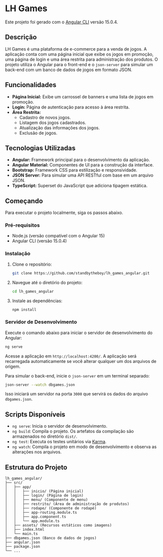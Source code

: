 # LH Games

Este projeto foi gerado com o [Angular CLI](https://github.com/angular/angular-cli) versão 15.0.4.
## Descrição

LH Games é uma plataforma de e-commerce para a venda de jogos. A aplicação conta com uma página inicial que exibe os jogos em promoção, uma página de login e uma área restrita para administração dos produtos. O projeto utiliza o Angular para o front-end e o `json-server` para simular um back-end com um banco de dados de jogos em formato JSON.

## Funcionalidades

  * **Página Inicial:** Exibe um carrossel de banners e uma lista de jogos em promoção.
  * **Login:** Página de autenticação para acesso à área restrita.
  * **Área Restrita:**
      * Cadastro de novos jogos.
      * Listagem dos jogos cadastrados.
      * Atualização das informações dos jogos.
      * Exclusão de jogos.

## Tecnologias Utilizadas

  * **Angular:** Framework principal para o desenvolvimento da aplicação.
  * **Angular Material:** Componentes de UI para a construção da interface.
  * **Bootstrap:** Framework CSS para estilização e responsividade.
  * **JSON Server:** Para simular uma API RESTful com base em um arquivo JSON.
  * **TypeScript:** Superset do JavaScript que adiciona tipagem estática.

## Começando

Para executar o projeto localmente, siga os passos abaixo.

### Pré-requisitos

  * Node.js (versão compatível com o Angular 15)
  * Angular CLI (versão 15.0.4)

### Instalação

1.  Clone o repositório:
    ```bash
    git clone https://github.com/standbytheboy/lh_games_angular.git
    ```
2.  Navegue até o diretório do projeto:
    ```bash
    cd lh_games_angular
    ```
3.  Instale as dependências:
    ```bash
    npm install
    ```

### Servidor de Desenvolvimento

Execute o comando abaixo para iniciar o servidor de desenvolvimento do Angular:

```bash
ng serve
```

Acesse a aplicação em `http://localhost:4200/`. A aplicação será recarregada automaticamente se você alterar qualquer um dos arquivos de origem.

Para simular o back-end, inicie o `json-server` em um terminal separado:

```bash
json-server --watch dbgames.json
```

Isso iniciará um servidor na porta `3000` que servirá os dados do arquivo `dbgames.json`.

## Scripts Disponíveis

  * `ng serve`: Inicia o servidor de desenvolvimento.
  * `ng build`: Compila o projeto. Os artefatos da compilação são armazenados no diretório `dist/`.
  * `ng test`: Executa os testes unitários via [Karma](https://karma-runner.github.io).
  * `ng watch`: Compila o projeto em modo de desenvolvimento e observa as alterações nos arquivos.

## Estrutura do Projeto

```
lh_games_angular/
├── src/
│   ├── app/
│   │   ├── inicio/ (Página inicial)
│   │   ├── login/ (Página de login)
│   │   ├── menu/ (Componente de menu)
│   │   ├── restrito/ (Área de administração de produtos)
│   │   ├── rodape/ (Componente de rodapé)
│   │   ├── app-routing.module.ts
│   │   ├── app.component.ts
│   │   └── app.module.ts
│   ├── assets/ (Recursos estáticos como imagens)
│   ├── index.html
│   └── main.ts
├── dbgames.json (Banco de dados de jogos)
├── angular.json
├── package.json
└── ...
```
